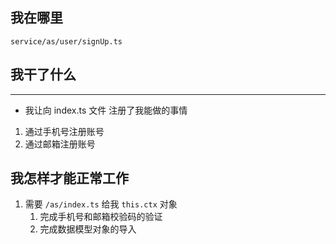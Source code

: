 ## 我在哪里

`service/as/user/signUp.ts`

## 我干了什么

--------------------------

- 我让向 index.ts 文件 注册了我能做的事情

1. 通过手机号注册账号
2. 通过邮箱注册账号

## 我怎样才能正常工作

1. 需要 `/as/index.ts` 给我 `this.ctx` 对象
   1. 完成手机号和邮箱校验码的验证
   2. 完成数据模型对象的导入